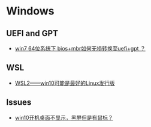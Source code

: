 # Windows

## UEFI and GPT
* [win7 64位系统下 bios+mbr如何无损转换至uefi+gpt ？](https://www.zhihu.com/question/29867057/answer/323728475)

## WSL
* [WSL2——win10可能是最好的Linux发行版](https://zhuanlan.zhihu.com/p/394776349)

## Issues
* [win10开机桌面不显示，黑屏但是有鼠标？](https://www.zhihu.com/question/53280292)
